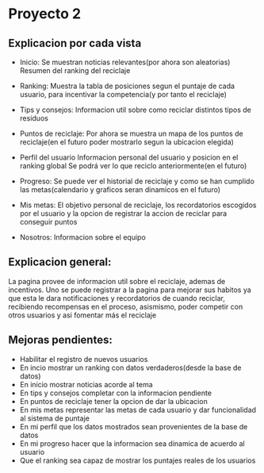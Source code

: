 # Proyecto 2
## Explicacion por cada vista

- Inicio:
Se muestran noticias relevantes(por ahora son aleatorias)
Resumen del ranking del reciclaje

- Ranking:
Muestra la tabla de posiciones segun el puntaje de cada usuario, para incentivar la competencia(y por tanto el reciclaje)

- Tips y consejos:
Informacion util sobre como reciclar distintos tipos de residuos

- Puntos de reciclaje:
Por ahora se muestra un mapa de los puntos de reciclaje(en el futuro poder mostrarlo segun la ubicacion elegida)

- Perfil del usuario
Informacion personal del usuario y posicion en el ranking global
Se podrá ver lo que reciclo anteriormente(en el futuro)

- Progreso:
Se puede ver el historial de reciclaje y como se han cumplido las metas(calendario y graficos seran dinamicos en el futuro)

- Mis metas:
El objetivo personal de reciclaje, los recordatorios escogidos por el usuario y la opcion de registrar la accion de reciclar para conseguir puntos

- Nosotros:
Informacion sobre el equipo

## Explicacion general:

La pagina provee de informacion util sobre el reciclaje, ademas de incentivos.
Uno se puede registrar a la pagina para mejorar sus habitos ya que esta le dara notificaciones y recordatorios de cuando reciclar, recibiendo recompensas en el proceso,
asismismo, poder competir con otros usuarios y asi fomentar más el reciclaje

## Mejoras pendientes:
- Habilitar el registro de nuevos usuarios
- En incio mostrar un ranking con datos verdaderos(desde la base de datos)
- En inicio mostrar noticias acorde al tema
- En tips y consejos completar con la informacion pendiente
- En puntos de reciclaje tener la opcion de dar la ubicacion
- En mis metas representar las metas de cada usuario y dar funcionalidad al sistema de puntaje
- En mi perfil que los datos mostrados sean provenientes de la base de datos
- En mi progreso hacer que la informacion sea dinamica de acuerdo al usuario
- Que el ranking sea capaz de mostrar los puntajes reales de los usuarios
